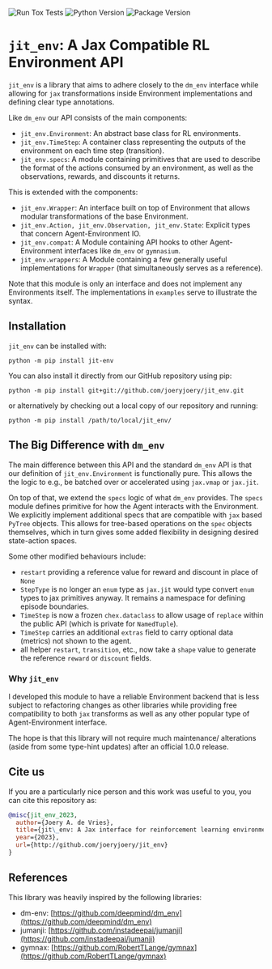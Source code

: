 ![Run Tox Tests](https://github.com/joeryjoery/jit_env/actions/workflows/tests.yml/badge.svg)
![Python Version](https://img.shields.io/badge/Python-3.9%20%7C%203.10%20%7C%203.11-blue)
![Package Version](https://img.shields.io/badge/jit__env-0.0.1a0-blue)
# `jit_env`: A Jax Compatible RL Environment API
`jit_env` is a library that aims to adhere closely to the `dm_env` interface
while allowing for `jax` transformations inside Environment implementations
and defining clear type annotations.

Like `dm_env` our API consists of the main components:

- `jit_env.Environment`: An abstract base class for RL environments.
- `jit_env.TimeStep`: A container class representing the outputs of the environment on each time step (transition).
- `jit_env.specs`: A module containing primitives that are used to describe the format of the actions consumed by an environment, as well as the observations, rewards, and discounts it returns.

This is extended with the components:
- `jit_env.Wrapper`: An interface built on top of Environment that allows modular transformations of the base Environment.
- `jit_env.Action, jit_env.Observation, jit_env.State`: Explicit types that concern Agent-Environment IO.
- `jit_env.compat`: A Module containing API hooks to other Agent-Environment interfaces like `dm_env` or `gymnasium`.
- `jit_env.wrappers`: A Module containing a few generally useful implementations for `Wrapper` (that simultaneously serves as a reference).

Note that this module is only an interface and does not implement any
Environments itself. The implementations in `examples` serve to illustrate the syntax.

## Installation
`jit_env` can be installed with:

`python -m pip install jit-env`

You can also install it directly from our GitHub repository using pip:

`python -m pip install git+git://github.com/joeryjoery/jit_env.git`

or alternatively by checking out a local copy of our repository and running:

`python -m pip install /path/to/local/jit_env/`

## The Big Difference with `dm_env`
The main difference between this API and the standard `dm_env` API is
that our definition of `jit_env.Environment` is functionally pure.
This allows the the logic to e.g., be batched over or accelerated 
using `jax.vmap` or `jax.jit`. 

On top of that, we extend the `specs` logic of what `dm_env` provides.
The `specs` module defines primitive for how the Agent interacts with 
the Environment. We explicitly implement additional specs that are 
compatible with `jax` based `PyTree` objects.
This allows for tree-based operations on the `spec` objects themselves, 
which in turn gives some added flexibility in designing desired 
state-action spaces.

Some other modified behaviours include: 
 - `restart` providing a reference value for reward and discount in place of `None`
 - `StepType` is no longer an `enum` type as `jax.jit` would type convert `enum` types to jax primitives anyway. It remains a namespace for defining episode boundaries.
 - `TimeStep` is now a frozen `chex.dataclass` to allow usage of `replace` within the public API (which is private for `NamedTuple`).
 - `TimeStep` carries an additional `extras` field to carry optional data (metrics) not shown to the agent.
 - all helper `restart`, `transition`, etc., now take a `shape` value to generate the reference `reward` or `discount` fields.

### Why `jit_env`
I developed this module to have a reliable Environment backend that is less subject
to refactoring changes as other libraries while providing free compatibility to both `jax` 
transforms as well as any other popular type of Agent-Environment interface. 

The hope is that this library will not require much maintenance/ alterations 
(aside from some type-hint updates) after an official 1.0.0 release. 

## Cite us
If you are a particularly nice person and this work was useful to you, you can
cite this repository as:
```bibtex
@misc{jit_env_2023,
  author={Joery A. de Vries},
  title={jit\_env: A Jax interface for reinforcement learning environments},
  year={2023},
  url={http://github.com/joeryjoery/jit_env}
}
```

## References
This library was heavily inspired by the following libraries:
- dm-env: [https://github.com/deepmind/dm_env](https://github.com/deepmind/dm_env)
- jumanji: [https://github.com/instadeepai/jumanji](https://github.com/instadeepai/jumanji)
- gymnax: [https://github.com/RobertTLange/gymnax](https://github.com/RobertTLange/gymnax)
